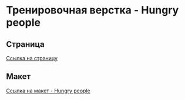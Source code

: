<h1>Тренировочная верстка - Hungry people</h1>

<h2>Страница</h2>
<a href="https://romasereda.github.io/hungry_people/index.html">Ссылка на страницу</a>

<h2>Макет</h2>
<a href="https://www.figma.com/file/YMLK4BwcowltWe0ZyLgOyrOp/Hunger---Website-Template?node-id=0%3A1">Ссылка на макет - Hungry people</a>
